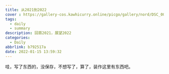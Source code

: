 ```yaml
---
title: 从2021到2022
cover : https://gallery-cos.kawhicurry.online/picgo/gallery/nord/DSC_0015.JPG
tags:
  - daily
  - summary
description: 回首2021，展望2022
categories:
  - Daily
abbrlink: b792517a
date: 2022-01-15 13:59:32
---
```


哇，写了东西的，没保存，不想写了，算了，装作这里有东西吧。